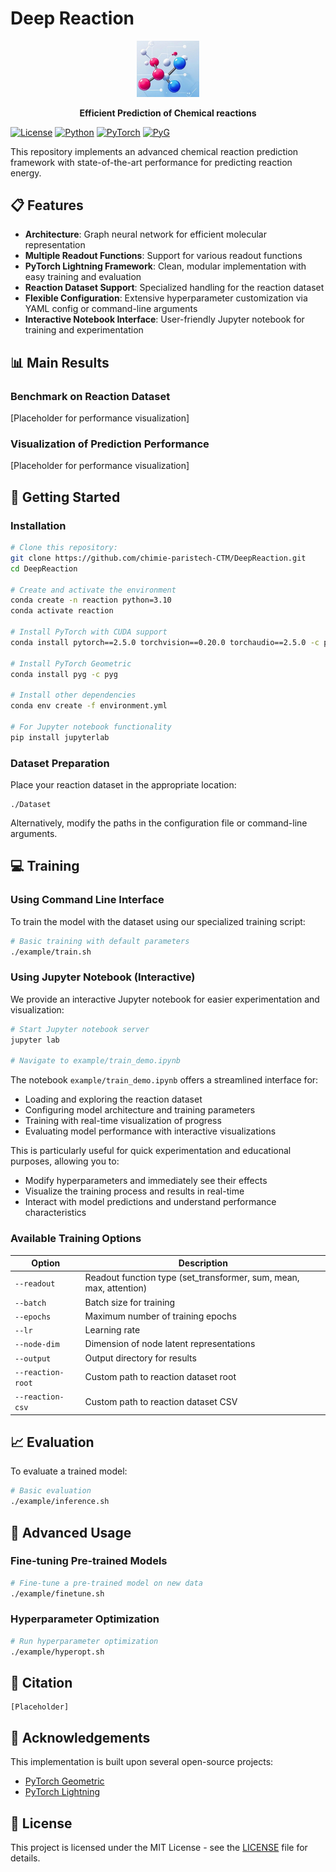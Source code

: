 # Deep Reaction

<div align="center">
  <img src="deepreaction/assets/reaction.jpg" width="100px" alt="Deep Reaction Logo" />
  <p><strong>Efficient Prediction of Chemical reactions</strong></p>
</div>

[![License](https://img.shields.io/badge/license-MIT-blue.svg)](LICENSE)
[![Python](https://img.shields.io/badge/python-3.10%2B-blue.svg)](https://www.python.org/downloads/)
[![PyTorch](https://img.shields.io/badge/PyTorch-2.5.0-orange.svg)](https://pytorch.org/)
[![PyG](https://img.shields.io/badge/PyG-latest-red.svg)](https://pytorch-geometric.readthedocs.io/)

This repository implements an advanced chemical reaction prediction framework with state-of-the-art performance for predicting reaction energy.

## 📋 Features

- **Architecture**: Graph neural network for efficient molecular representation
- **Multiple Readout Functions**: Support for various readout functions
- **PyTorch Lightning Framework**: Clean, modular implementation with easy training and evaluation
- **Reaction Dataset Support**: Specialized handling for the reaction dataset
- **Flexible Configuration**: Extensive hyperparameter customization via YAML config or command-line arguments
- **Interactive Notebook Interface**: User-friendly Jupyter notebook for training and experimentation

## 📊 Main Results

### Benchmark on Reaction Dataset

[Placeholder for performance visualization]

### Visualization of Prediction Performance

[Placeholder for performance visualization]

## 🚀 Getting Started

### Installation

```bash
# Clone this repository:
git clone https://github.com/chimie-paristech-CTM/DeepReaction.git
cd DeepReaction

# Create and activate the environment
conda create -n reaction python=3.10
conda activate reaction

# Install PyTorch with CUDA support
conda install pytorch==2.5.0 torchvision==0.20.0 torchaudio==2.5.0 -c pytorch

# Install PyTorch Geometric
conda install pyg -c pyg

# Install other dependencies
conda env create -f environment.yml

# For Jupyter notebook functionality
pip install jupyterlab
```

### Dataset Preparation

Place your reaction dataset in the appropriate location:

```
./Dataset
```

Alternatively, modify the paths in the configuration file or command-line arguments.

## 💻 Training

### Using Command Line Interface

To train the model with the dataset using our specialized training script:

```bash
# Basic training with default parameters
./example/train.sh
```

### Using Jupyter Notebook (Interactive)

We provide an interactive Jupyter notebook for easier experimentation and visualization:

```bash
# Start Jupyter notebook server
jupyter lab

# Navigate to example/train_demo.ipynb
```

The notebook `example/train_demo.ipynb` offers a streamlined interface for:
- Loading and exploring the reaction dataset
- Configuring model architecture and training parameters
- Training with real-time visualization of progress
- Evaluating model performance with interactive visualizations

This is particularly useful for quick experimentation and educational purposes, allowing you to:
- Modify hyperparameters and immediately see their effects
- Visualize the training process and results in real-time
- Interact with model predictions and understand performance characteristics

### Available Training Options

| Option | Description |
|--------|-------------|
| `--readout` | Readout function type (set_transformer, sum, mean, max, attention) |
| `--batch` | Batch size for training |
| `--epochs` | Maximum number of training epochs |
| `--lr` | Learning rate |
| `--node-dim` | Dimension of node latent representations |
| `--output` | Output directory for results |
| `--reaction-root` | Custom path to reaction dataset root |
| `--reaction-csv` | Custom path to reaction dataset CSV |

## 📈 Evaluation

To evaluate a trained model:

```bash
# Basic evaluation
./example/inference.sh
```

## 🔧 Advanced Usage

### Fine-tuning Pre-trained Models

```bash
# Fine-tune a pre-trained model on new data
./example/finetune.sh 
```

### Hyperparameter Optimization

```bash
# Run hyperparameter optimization
./example/hyperopt.sh 
```

## 📝 Citation

```
[Placeholder]
```

## 🙏 Acknowledgements

This implementation is built upon several open-source projects:

- [PyTorch Geometric](https://github.com/pyg-team/pytorch_geometric)
- [PyTorch Lightning](https://github.com/Lightning-AI/lightning)

## 📄 License

This project is licensed under the MIT License - see the [LICENSE](LICENSE) file for details.